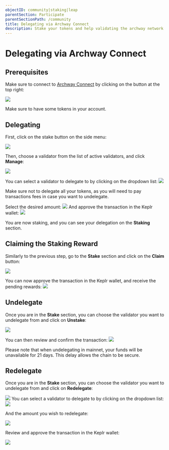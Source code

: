 ```yaml
---
objectID: community|staking|leap
parentSection: Participate
parentSectionPath: /community
title: Delegating via Archway Connect
description: Stake your tokens and help validating the archway network with Archway Connect.
---
```


# Delegating via Archway Connect


## Prerequisites

Make sure to connect to <a href="https://connect.archway.io/" target="_blank">Archway Connect</a> by clicking on the button at the top right:

![](/images/docs/archway_connect/connect-mainnet-aa.png)

Make sure to have some tokens in your account.

## Delegating

First, click on the stake button on the side menu:

![](/images/docs/archway_connect/connect-mainnet-abc.png)


Then, choose a validator from the list of active validators, and click **Manage**:

![](/images/docs/archway_connect/connect-mainnet-a7.png)

You can select a validator to delegate to by clicking on the dropdown list:
![](/images/docs/ac-stake-select.png)

Make sure not to delegate all your tokens, as you will need to pay transactions fees in case you want to undelegate.


Select the desired amount:
![](/images/docs/archway_connect/connect-mainnet-7.png)
And approve the transaction in the Keplr wallet:
![](/images/docs/archway_connect/connect-mainnet-14.png)

You are now staking, and you can see your delegation on the **Staking** section.


## Claiming the Staking Reward

Similarly to the previous step, go to the **Stake** section and click on the **Claim** button:


![](/images/docs/ac-stake-claim2.png)


You can now approve the transaction in the Keplr wallet, and receive the pending rewards:
![](/images/docs/ac-stake-claim-approve.png)

## Undelegate

Once you are in the **Stake** section, you can choose the validator you want to undelegate from and click on **Unstake**:

![](/images/docs/archway_connect/connect-mainnet-8.png)


You can then review and confirm the transaction:
![](/images/docs/archway_connect/connect-mainnet-11.png)

Please note that when undelegating in mainnet, your funds will be unavailable for 21 days. This delay allows the chain to be secure.


## Redelegate
Once you are in the **Stake** section, you can choose the validator you want to undelegate from and click on **Redelegate**:

![](/images/docs/archway_connect/connect-mainnet-9.png)
You can select a validator to delegate to by clicking on the dropdown list:
![](/images/docs/archway_connect/connect-mainnet-10.png)


And the amount you wish to redelegate:

![](/images/docs/ac-stake-redelegate-amount.png)


Review and approve the transaction in the Keplr wallet:

![](/images/docs/ac-stake-redelegate-approve.png)

